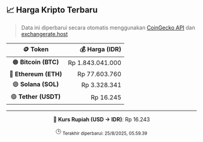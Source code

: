 

<!-- HARGA_KRIPTO -->
## 📈 Harga Kripto Terbaru

> Data ini diperbarui secara otomatis menggunakan [CoinGecko API](https://www.coingecko.com/) dan [exchangerate.host](https://exchangerate.host/)

<div align="center">

| 🪙 Token | 💰 Harga (IDR) |
|:------:|---------------:|
| 🟠 **Bitcoin (BTC)**   | Rp 1.843.041.000 |
| 🔵 **Ethereum (ETH)**  | Rp 77.603.760 |
| 🟣 **Solana (SOL)**    | Rp 3.328.341 |
| 🟢 **Tether (USDT)**   | Rp 16.245 |

---

💱 **Kurs Rupiah (USD → IDR)**: Rp 16.243

🕒 <sub>Terakhir diperbarui: 25/8/2025, 05.59.39</sub>

</div>
<!-- /HARGA_KRIPTO -->